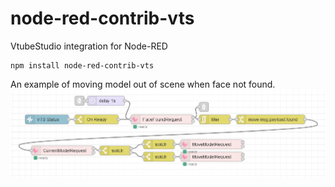 # node-red-contrib-vts

VtubeStudio integration for Node-RED

```shell
npm install node-red-contrib-vts
```

An example of moving model out of scene when face not found.
![example.png](screenshot/example.png)